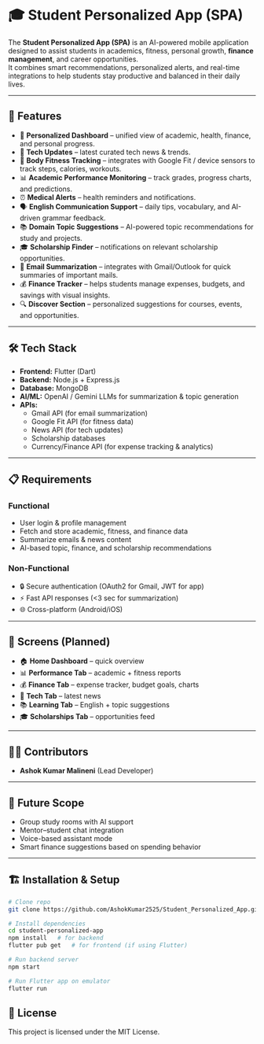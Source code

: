 # 🎓 Student Personalized App (SPA)

The **Student Personalized App (SPA)** is an AI-powered mobile application designed to assist students in academics, fitness, personal growth, **finance management**, and career opportunities.  
It combines smart recommendations, personalized alerts, and real-time integrations to help students stay productive and balanced in their daily lives.

---

## 🚀 Features

- 📱 **Personalized Dashboard** – unified view of academic, health, finance, and personal progress.  
- 📰 **Tech Updates** – latest curated tech news & trends.  
- 💪 **Body Fitness Tracking** – integrates with Google Fit / device sensors to track steps, calories, workouts.  
- 📊 **Academic Performance Monitoring** – track grades, progress charts, and predictions.  
- ⏰ **Medical Alerts** – health reminders and notifications.  
- 🗣️ **English Communication Support** – daily tips, vocabulary, and AI-driven grammar feedback.  
- 📚 **Domain Topic Suggestions** – AI-powered topic recommendations for study and projects.  
- 🎓 **Scholarship Finder** – notifications on relevant scholarship opportunities.  
- 📧 **Email Summarization** – integrates with Gmail/Outlook for quick summaries of important mails.  
- 💰 **Finance Tracker** – helps students manage expenses, budgets, and savings with visual insights.  
- 🔍 **Discover Section** – personalized suggestions for courses, events, and opportunities.  

---

## 🛠️ Tech Stack

- **Frontend:** Flutter (Dart)
- **Backend:** Node.js + Express.js  
- **Database:** MongoDB  
- **AI/ML:** OpenAI / Gemini LLMs for summarization & topic generation  
- **APIs:** 
  - Gmail API (for email summarization)  
  - Google Fit API (for fitness data)  
  - News API (for tech updates)  
  - Scholarship databases  
  - Currency/Finance API (for expense tracking & analytics)  

---

## 📋 Requirements

### Functional
- User login & profile management  
- Fetch and store academic, fitness, and finance data  
- Summarize emails & news content  
- AI-based topic, finance, and scholarship recommendations  

### Non-Functional
- 🔒 Secure authentication (OAuth2 for Gmail, JWT for app)  
- ⚡ Fast API responses (<3 sec for summarization)  
- 🌐 Cross-platform (Android/iOS)  

---

## 📸 Screens (Planned)

- 🏠 **Home Dashboard** – quick overview  
- 📊 **Performance Tab** – academic + fitness reports  
- 💰 **Finance Tab** – expense tracker, budget goals, charts  
- 📰 **Tech Tab** – latest news  
- 📚 **Learning Tab** – English + topic suggestions  
- 🎓 **Scholarships Tab** – opportunities feed  

---

## 👨‍💻 Contributors

- **Ashok Kumar Malineni** (Lead Developer)  
---

## 📌 Future Scope

- Group study rooms with AI support  
- Mentor–student chat integration  
- Voice-based assistant mode  
- Smart finance suggestions based on spending behavior  

---

## 🏗️ Installation & Setup

```bash
# Clone repo
git clone https://github.com/AshokKumar2525/Student_Personalized_App.git

# Install dependencies
cd student-personalized-app
npm install   # for backend
flutter pub get   # for frontend (if using Flutter)

# Run backend server
npm start

# Run Flutter app on emulator
flutter run
```

## 📜 License
This project is licensed under the MIT License.
